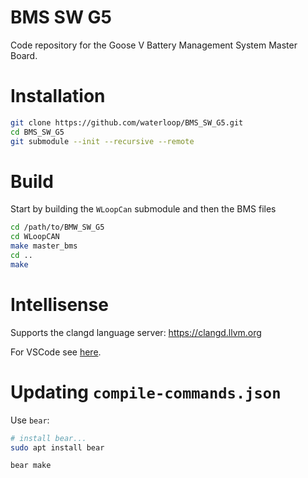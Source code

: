 # BMS SW G5

Code repository for the Goose V Battery Management System Master Board.

# Installation

```bash
git clone https://github.com/waterloop/BMS_SW_G5.git
cd BMS_SW_G5
git submodule --init --recursive --remote
```

# Build

Start by building the `WLoopCan` submodule and then the BMS files

``` bash
cd /path/to/BMW_SW_G5
cd WLoopCAN
make master_bms
cd ..
make
```

# Intellisense

Supports the clangd language server: https://clangd.llvm.org

For VSCode see [here](https://marketplace.visualstudio.com/items?itemName=llvm-vs-code-extensions.vscode-clangd).

# Updating `compile-commands.json`

Use `bear`:

```bash
# install bear...
sudo apt install bear

bear make
```

